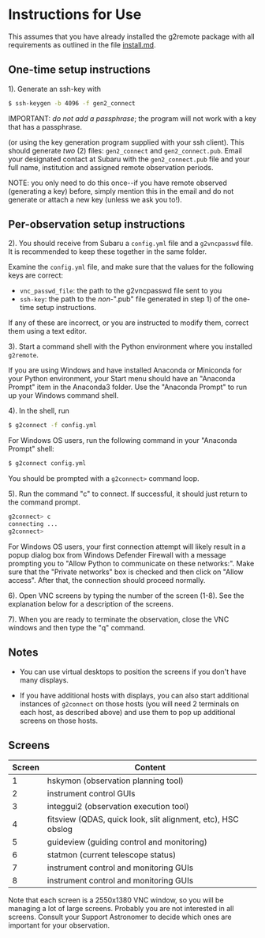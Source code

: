 # Instructions for Use

This assumes that you have already installed the g2remote package with
all requirements as outlined in the file [install.md](https://github.com/naojsoft/g2remote/blob/master/install.md).

## One-time setup instructions

1). Generate an ssh-key with

```bash
$ ssh-keygen -b 4096 -f gen2_connect
```

IMPORTANT: *do not add a passphrase*; the program will not work with a key
that has a passphrase.
      
(or using the key generation program supplied with your ssh client).
This should generate *two* (2) files: `gen2_connect` and
`gen2_connect.pub`. Email your designated contact at Subaru with the
`gen2_connect.pub` file and your full name, institution and assigned
remote observation periods. 

NOTE: you only need to do this once--if you have remote observed
(generating a key) before, simply mention this in the email and do
not generate or attach a new key (unless we ask you to!).
    
## Per-observation setup instructions

2). You should receive from Subaru a `config.yml` file and a
    `g2vncpasswd` file.  It is recommended to keep these together in the
    same folder.  

Examine the `config.yml` file, and make sure that the values for the
following keys are correct:  
* `vnc_passwd_file`: the path to the g2vncpasswd file sent to you
* `ssh-key`: the path to the *non*-".pub" file generated in step 1) of the
           one-time setup instructions.
      
If any of these are incorrect, or you are instructed to modify them,
correct them using a text editor.

3). Start a command shell with the Python environment where you installed
    `g2remote`.

If you are using Windows and have installed Anaconda or Miniconda
for your Python environment, your Start menu should have an
"Anaconda Prompt" item in the Anaconda3 folder. Use the "Anaconda Prompt"
to run up your Windows command shell.

4). In the shell, run 

```bash
$ g2connect -f config.yml
```

For Windows OS users, run the following command in your "Anaconda Prompt" shell:

```bash
$ g2connect config.yml
```

You should be prompted with a `g2connect>` command loop.

5). Run the command "c" to connect.  If successful, it should just return
    to the command prompt.

```bash
g2connect> c
connecting ...
g2connect> 
```

For Windows OS users, your first connection attempt will likely result in a popup dialog box
from Windows Defender Firewall with a message prompting you to "Allow Python to
communicate on these networks:". Make sure that the "Private networks" box is checked
and then click on "Allow access". After that, the connection should proceed normally.

6). Open VNC screens by typing the number of the screen (1-8).  See the
    explanation below for a description of the screens.
    
7). When you are ready to terminate the observation, close the VNC
    windows and then type the "q" command.

## Notes

* You can use virtual desktops to position the screens if you don't
  have many displays.

* If you have additional hosts with displays, you can also start
  additional instances of `g2connect` on those hosts (you will need 2
  terminals on each host, as described above) and use them to pop up
  additional screens on those hosts.

## Screens

| Screen | Content |
| ------ | ------- |
| 1      | hskymon (observation planning tool) |
| 2      | instrument control GUIs |
| 3      | integgui2 (observation execution tool) |
| 4      | fitsview (QDAS, quick look, slit alignment, etc), HSC obslog |
| 5      | guideview (guiding control and monitoring) |
| 6      | statmon (current telescope status) |
| 7      | instrument control and monitoring GUIs |
| 8      | instrument control and monitoring GUIs |

Note that each screen is a 2550x1380 VNC window, so you will be managing a
lot of large screens. Probably you are not interested in all screens.
Consult your Support Astronomer to decide which ones are important for
your observation.


